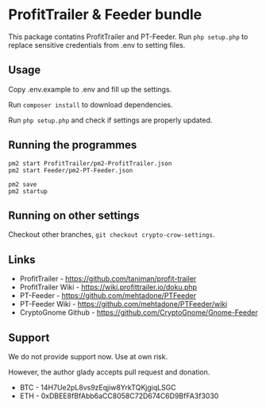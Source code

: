 # ProfitTrailer & Feeder bundle

This package contatins ProfitTrailer and PT-Feeder. Run `php setup.php` to
replace sensitive credentials from .env to setting files.


## Usage

Copy .env.example to .env and fill up the settings.

Run `composer install` to download dependencies.

Run `php setup.php` and check if settings are properly updated.


## Running the programmes

```
pm2 start ProfitTrailer/pm2-ProfitTrailer.json
pm2 start Feeder/pm2-PT-Feeder.json

pm2 save
pm2 startup
```


## Running on other settings

Checkout other branches, `git checkout crypto-crow-settings`.


## Links

- ProfitTrailer - https://github.com/taniman/profit-trailer
- ProfitTrailer Wiki - https://wiki.profittrailer.io/doku.php
- PT-Feeder - https://github.com/mehtadone/PTFeeder
- PT-Feeder Wiki - https://github.com/mehtadone/PTFeeder/wiki
- CryptoGnome Github - https://github.com/CryptoGnome/Gnome-Feeder


## Support

We do not provide support now. Use at own risk.

However, the author glady accepts pull request and donation.

- BTC - 14H7Ue2pL8vs9zEqjiw8YrkTQKjgiqLSGC
- ETH - 0xDBEE8fBfAbb6aCC8058C72D674C6D9BfFA3f3030
